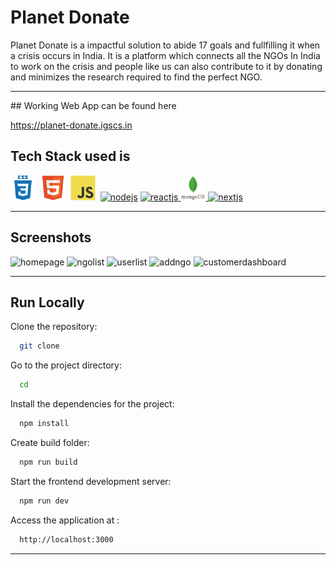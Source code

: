 # Planet Donate
Planet Donate is a impactful solution to abide 17 goals and fullfilling it when a crisis occurs in India. It is a platform which connects all the NGOs In India to work on the crisis and people like us can also contribute to it by donating and minimizes the research required to find the perfect NGO.
<br> 
<hr>
<!-- vndvndvndjvnd -->
## Working Web App can be found here

https://planet-donate.igscs.in

## Tech Stack used is

 <img src="https://github.com/devicons/devicon/blob/master/icons/css3/css3-plain-wordmark.svg"  title="CSS3" alt="CSS" width="40" height="40"/>&nbsp;
 <img src="https://github.com/devicons/devicon/blob/master/icons/html5/html5-original.svg" title="HTML5" alt="HTML" width="40" height="40"/>&nbsp;
 <img src="https://github.com/devicons/devicon/blob/master/icons/javascript/javascript-original.svg" title="JavaScript" alt="JavaScript" width="40" height="40"/>&nbsp;
 <a href="https://nodejs.org/en" target="_blank"> <img src="https://www.vectorlogo.zone/logos/nodejs/nodejs-icon.svg" alt="nodejs" width="40" height="40"/></a>
 <a href="https://react.dev/" target="_blank"> <img src="https://www.vectorlogo.zone/logos/reactjs/reactjs-icon.svg" alt="reactjs" width="40" height="40"/> </a> 
 <a href="https://www.mongodb.com/" target="_blank"> <img src="https://raw.githubusercontent.com/devicons/devicon/master/icons/mongodb/mongodb-original-wordmark.svg" alt="mongodb" width="40" height="40"/> </a> 
 <a href="https://nextjs.org/" target="_blank" rel="noreferrer"> <img src="https://cdn.worldvectorlogo.com/logos/nextjs-2.svg" alt="nextjs" width="40" height="40"/> </a>

 <hr>

## Screenshots 
![homepage](https://d112y698adiu2z.cloudfront.net/photos/production/software_photos/002/560/087/datas/gallery.jpg)
![ngolist](https://d112y698adiu2z.cloudfront.net/photos/production/software_photos/002/560/088/datas/gallery.jpg)
![userlist](https://d112y698adiu2z.cloudfront.net/photos/production/software_photos/002/560/089/datas/gallery.jpg)
![addngo](https://d112y698adiu2z.cloudfront.net/photos/production/software_photos/002/560/090/datas/gallery.jpg)
![customerdashboard](https://d112y698adiu2z.cloudfront.net/photos/production/software_photos/002/560/091/datas/original.jpeg)

<hr>

## Run Locally
Clone the repository:

```bash
  git clone 
```
Go to the project directory:

```bash
  cd 
```
Install the dependencies for the project:

```bash
  npm install 
```
Create build folder:

```bash
  npm run build
```
Start the frontend development server:

```bash
  npm run dev
```
Access the application at :

```bash
  http://localhost:3000
```


<hr>
  
